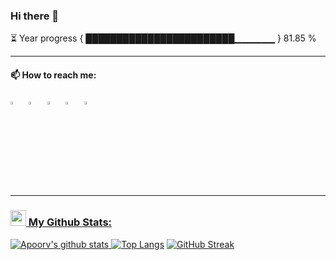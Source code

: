 ### Hi there 👋

⏳ Year progress { ████████████████████████▁▁▁▁▁▁ } 81.85 %

---

 #### 📫 How to reach me:
  
[<img src="https://github.com/sciencepal/sciencepal/blob/master/assets/discord-round.svg" width="3.5%"/>](https://discord.gg/anasM#7306)  &nbsp; [<img src="https://img.icons8.com/color/48/000000/twitter.png" width="3.5%"/>](https://twitter.com/anaselmakhlouf3)  &nbsp; [<img src="https://img.icons8.com/color/48/000000/linkedin.png" width="3.5%"/>](https://www.linkedin.com/in/anas-elmakhloufi/)  &nbsp; [<img src="https://img.icons8.com/fluent/48/000000/instagram-new.png" width="3.5%"/>](https://www.instagram.com/aditya_sciencepal/)  &nbsp; <a href="anasdev8@gmail.com"> <img src="https://img.icons8.com/fluent/48/000000/gmail.png" width="3.5%"/>
 
 ---
### <img src='https://media1.giphy.com/media/du3J3cXyzhj75IOgvA/giphy.gif?cid=ecf05e47x2g034i9pzwtzzsd3xgg2w9nr94t4tflbbgo3008&rid=giphy.gif' width='25' /> My Github Stats:
![Apoorv's github stats](https://github-readme-stats.vercel.app/api?username=anasmak04i&show_icons=true&title_color=ffc857&icon_color=8ac926&text_color=daf7dc&bg_color=151515&hide=issues&count_private=true&include_all_commits=true)
[![Top Langs](https://github-readme-stats.vercel.app/api/top-langs/?username=anasmak04&layout=compact&text_color=daf7dc&bg_color=151515&hide=css,html,php)](https://github.com/anasmak04/github-readme-stats)
[![GitHub Streak](https://github-readme-streak-stats.herokuapp.com/?user=anasmak04&theme=dark)](https://git.io/streak-stats)

